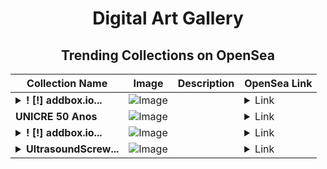 <div align="center">

# Digital Art Gallery

## Trending Collections on OpenSea

| Collection Name                       | Image                                                                                     | Description                       | OpenSea Link                                                                                          |
|---------------------------------------|-------------------------------------------------------------------------------------------|-----------------------------------|--------------------------------------------------------------------------------------------------------|
| **<details><summary>! [!] addbox.io...</summary>! [!] addbox.io #524</details>** | ![Image](https://i.seadn.io/s/raw/files/356f9e0f5133ee749655268c6df60e73.jpg?w=500&auto=format?w=200&auto=format) |  | <details><summary>Link</summary>[! [!] addbox.io #524](https://opensea.io/collection/addbox-io-524)</details> |
| **UNICRE 50 Anos** | ![Image](https://i.seadn.io/s/raw/files/d268339fe1533a7de3f403870c7b86fb.jpg?w=500&auto=format?w=200&auto=format) |  | <details><summary>Link</summary>[UNICRE 50 Anos](https://opensea.io/collection/unicre-50-anos)</details> |
| **<details><summary>! [!] addbox.io...</summary>! [!] addbox.io #523</details>** | ![Image](https://i.seadn.io/s/raw/files/ad84d5717ef4cdd3ba34d459a4656c14.jpg?w=500&auto=format?w=200&auto=format) |  | <details><summary>Link</summary>[! [!] addbox.io #523](https://opensea.io/collection/addbox-io-523)</details> |
| **<details><summary>UltrasoundScrew...</summary>UltrasoundScrewDriverBlueprintCollection</details>** | ![Image](https://i.seadn.io/s/raw/files/f94fcf7b6c8d9ca50878d6ef201c618a.jpg?w=500&auto=format?w=200&auto=format) |  | <details><summary>Link</summary>[UltrasoundScrewDriverBlueprintCollection](https://opensea.io/collection/ultrasoundscrewdriverblueprintcollection)</details> |

</div>